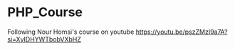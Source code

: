# PHP_Course
Following Nour Homsi's course on youtube
https://youtu.be/pszZMzI9a7A?si=XyIDHYWTbobVXbHZ
